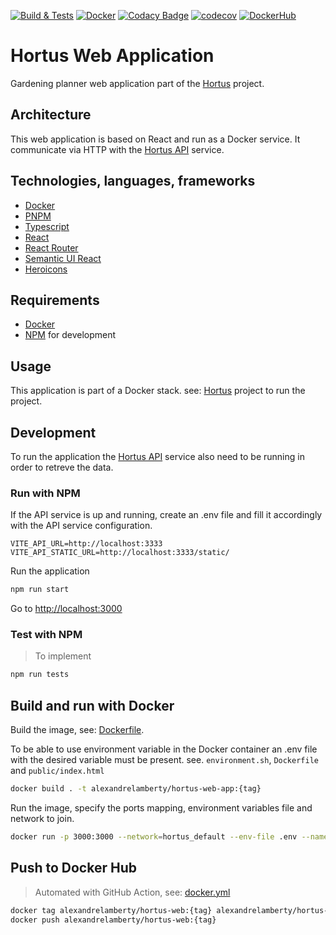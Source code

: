 [![Build & Tests](https://github.com/alexandrelamberty/hortus-web-app/actions/workflows/node.yml/badge.svg)](https://github.com/alexandrelamberty/hortus-web-app/actions/workflows/node.yml)
[![Docker](https://github.com/alexandrelamberty/hortus-web-app/actions/workflows/docker.yml/badge.svg)](https://github.com/alexandrelamberty/hortus-web-app/actions/workflows/docker.yml)
[![Codacy Badge](https://app.codacy.com/project/badge/Grade/8c20ea4c237d44a9ad8621be6cd43cd4)](https://www.codacy.com/gh/alexandrelamberty/hortus-web-app/dashboard?utm_source=github.com&amp;utm_medium=referral&amp;utm_content=alexandrelamberty/hortus-web-app&amp;utm_campaign=Badge_Grade)
[![codecov](https://codecov.io/gh/alexandrelamberty/hortus-web-app/branch/master/graph/badge.svg?token=268D2KMTW6)](https://codecov.io/gh/alexandrelamberty/hortus-web-app)
[![DockerHub](https://img.shields.io/badge/DockerHub-images-important.svg?logo=Docker)](https://hub.docker.com/r/alexandrelamberty/hortus-web-app)

# Hortus Web Application

Gardening planner web application part of the [Hortus](https://github.com/alexandrelamberty/hortus) project.

## Architecture

This web application is based on React and run as a Docker service.
It communicate via HTTP with the [Hortus API](https://github.com/alexandrelamberty/hortus-api) service.

## Technologies, languages, frameworks

- [Docker](https://www.docker.com/)
- [PNPM](https://pnpm.io/)
- [Typescript](https://www.typescriptlang.org/)
- [React](https://reactjs.org/)
- [React Router](https://reactrouter.com/en/main)
- [Semantic UI React](https://react.semantic-ui.com/)
- [Heroicons](https://heroicons.com/)

## Requirements

- [Docker](https://www.docker.com/)
- [NPM](https://www.npmjs.com/) for development

## Usage

This application is part of a Docker stack. see: [Hortus](https://github.com/alexandrelamberty/hortus) project to run the project.

## Development

To run the application the [Hortus API](https://github.com/alexandrelamberty/hortus-api) service also need to be running in order to retreve the data.

### Run with NPM

If the API service is up and running, create an .env file and fill it accordingly with the API service configuration.

```properties
VITE_API_URL=http://localhost:3333
VITE_API_STATIC_URL=http://localhost:3333/static/
```

Run the application

```bash
npm run start
```

Go to <http://localhost:3000>

### Test with NPM

> To implement

```bash
npm run tests
```

## Build and run with Docker

Build the image, see: [Dockerfile](./Dockerfile).

To be able to use environment variable in the Docker container an .env file with the desired variable must be present. see. `environment.sh`, `Dockerfile` and `public/index.html`

```bash
docker build . -t alexandrelamberty/hortus-web-app:{tag}
```

Run the image, specify the ports mapping, environment variables file and
network to join.

```bash
docker run -p 3000:3000 --network=hortus_default --env-file .env --name hortus-web-app -d alexandrelamberty/hortus-web-app:{tag}
```

## Push to Docker Hub

> Automated with GitHub Action,
> see: [docker.yml](./.github/workflows/docker.yml)

```bash
docker tag alexandrelamberty/hortus-web:{tag} alexandrelamberty/hortus-web:{tag}
docker push alexandrelamberty/hortus-web:{tag}
```
